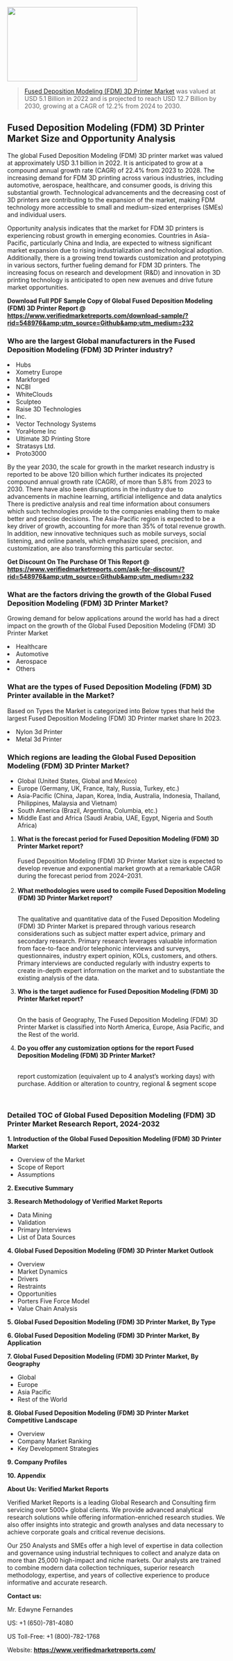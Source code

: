
<img src="https://ffe5etoiles.com/wp-content/uploads/2024/12/MST1-300x171.png" alt="" width="300" height="171" class="alignnone size-medium wp-image-20088" /><blockquote><p><p><a href="https://www.verifiedmarketreports.com/download-sample/?rid=548976&utm_source=Github&utm_medium=232" target="_blank">Fused Deposition Modeling (FDM) 3D Printer Market</a> was valued at USD 5.1 Billion in 2022 and is projected to reach USD 12.7 Billion by 2030, growing at a CAGR of 12.2% from 2024 to 2030.</p></blockquote><p><h2>Fused Deposition Modeling (FDM) 3D Printer Market Size and Opportunity Analysis</h2><p>The global Fused Deposition Modeling (FDM) 3D printer market was valued at approximately USD 3.1 billion in 2022. It is anticipated to grow at a compound annual growth rate (CAGR) of 22.4% from 2023 to 2028. The increasing demand for FDM 3D printing across various industries, including automotive, aerospace, healthcare, and consumer goods, is driving this substantial growth. Technological advancements and the decreasing cost of 3D printers are contributing to the expansion of the market, making FDM technology more accessible to small and medium-sized enterprises (SMEs) and individual users.</p><p>Opportunity analysis indicates that the market for FDM 3D printers is experiencing robust growth in emerging economies. Countries in Asia-Pacific, particularly China and India, are expected to witness significant market expansion due to rising industrialization and technological adoption. Additionally, there is a growing trend towards customization and prototyping in various sectors, further fueling demand for FDM 3D printers. The increasing focus on research and development (R&D) and innovation in 3D printing technology is anticipated to open new avenues and drive future market opportunities.</p></p><p class=""><strong>Download Full PDF Sample Copy of Global Fused Deposition Modeling (FDM) 3D Printer Report @ <a href="https://www.verifiedmarketreports.com/download-sample/?rid=548976&amp;utm_source=Github&amp;utm_medium=232" target="_blank">https://www.verifiedmarketreports.com/download-sample/?rid=548976&amp;utm_source=Github&amp;utm_medium=232</a></strong></p><h3 id="" class="">Who are the largest Global manufacturers in the Fused Deposition Modeling (FDM) 3D Printer industry?</h3><p><li>Hubs</li><li> Xometry Europe</li><li> Markforged</li><li> NCBI</li><li> WhiteClouds</li><li> Sculpteo</li><li> Raise 3D Technologies</li><li> Inc.</li><li> Vector Technology Systems</li><li> YoraHome Inc</li><li> Ultimate 3D Printing Store</li><li> Stratasys Ltd.</li><li> Proto3000</li></p><div class=""><div class="" dir="" data-message-author-role="" data-message-id="" data-message-model-slug=""><div class=""><div class=""><div class=""><div class="" dir="" data-message-author-role="" data-message-id="" data-message-model-slug=""><div class=""><div class=""><p>By the year 2030, the scale for growth in the market research industry is reported to be above 120 billion which further indicates its projected compound annual growth rate (CAGR), of more than 5.8% from 2023 to 2030. There have also been disruptions in the industry due to advancements in machine learning, artificial intelligence and data analytics There is predictive analysis and real time information about consumers which such technologies provide to the companies enabling them to make better and precise decisions. The Asia-Pacific region is expected to be a key driver of growth, accounting for more than 35% of total revenue growth. In addition, new innovative techniques such as mobile surveys, social listening, and online panels, which emphasize speed, precision, and customization, are also transforming this particular sector.</p><p><strong>Get Discount On The Purchase Of This Report @&nbsp; <a href="https://www.verifiedmarketreports.com/ask-for-discount/?rid=548976&amp;utm_source=Github&amp;utm_medium=232" target="_blank">https://www.verifiedmarketreports.com/ask-for-discount/?rid=548976&amp;utm_source=Github&amp;utm_medium=232</a></strong></p></div></div></div></div></div></div></div></div><h3 id="" class="">What are the factors driving the growth of the Global Fused Deposition Modeling (FDM) 3D Printer Market?</h3><p id="" class="">Growing demand for below applications around the world has had a direct impact on the growth of the Global Fused Deposition Modeling (FDM) 3D Printer Market</p><p id="" class=""><li>Healthcare</li><li> Automotive</li><li> Aerospace</li><li> Others</li></p><h3 id="" class="">What are the types of Fused Deposition Modeling (FDM) 3D Printer available in the Market?</h3><p id="" class="">Based on Types the Market is categorized into Below types that held the largest Fused Deposition Modeling (FDM) 3D Printer market share In 2023.</p><p id="" class=""><li>Nylon 3d Printer</li><li> Metal 3d Printer</li></p><h3 id="" class="">Which regions are leading the Global Fused Deposition Modeling (FDM) 3D Printer Market?</h3><ul><li>Global (United States, Global and Mexico)</li><li>Europe (Germany, UK, France, Italy, Russia, Turkey, etc.)</li><li>Asia-Pacific (China, Japan, Korea, India, Australia, Indonesia, Thailand, Philippines, Malaysia and Vietnam)</li><li>South America (Brazil, Argentina, Columbia, etc.)</li><li>Middle East and Africa (Saudi Arabia, UAE, Egypt, Nigeria and South Africa)</li></ul><p><ol><li><strong>What is the forecast period for Fused Deposition Modeling (FDM) 3D Printer Market report?<br /></strong><br /><span data-sheets-root="1" data-sheets-value="{&quot;1&quot;:2,&quot;2&quot;:&quot;XXXX size is expected to develop revenue and exponential market growth at a remarkable CAGR during the forecast period from 2024&ndash;2030.&quot;}" data-sheets-userformat="{&quot;2&quot;:12674,&quot;4&quot;:{&quot;1&quot;:2,&quot;2&quot;:16776960},&quot;10&quot;:2,&quot;11&quot;:0,&quot;15&quot;:&quot;Arial&quot;,&quot;16&quot;:12}">Fused Deposition Modeling (FDM) 3D Printer Market size is expected to develop revenue and exponential market growth at a remarkable CAGR during the forecast period from 2024&ndash;2031.</span><br /><br /></li><li><strong>What methodologies were used to compile Fused Deposition Modeling (FDM) 3D Printer Market report?<br /><br /></strong><p>The qualitative and quantitative data of the&nbsp;Fused Deposition Modeling (FDM) 3D Printer Market is prepared through various research considerations such as subject matter expert advice, primary and secondary research. Primary research leverages valuable information from face-to-face and/or telephonic interviews and surveys, questionnaires, industry expert opinion, KOLs, customers, and others. Primary interviews are conducted regularly with industry experts to create in-depth expert information on the market and to substantiate the existing analysis of the data.&nbsp;</p></li><li><strong>Who is the target audience for Fused Deposition Modeling (FDM) 3D Printer Market report?<br /><br /></strong><p>On the basis of Geography, The&nbsp;Fused Deposition Modeling (FDM) 3D Printer Market is classified into North America, Europe, Asia Pacific, and the Rest of the world.</p></li><li><strong>Do you offer any customization options for the report Fused Deposition Modeling (FDM) 3D Printer Market?<br /><br /></strong><p>report customization (equivalent up to 4 analyst&rsquo;s working days) with purchase. Addition or alteration to country, regional &amp; segment scope</p><p>&nbsp;</p></li></ol></p><h3 id="" class="">Detailed TOC of Global Fused Deposition Modeling (FDM) 3D Printer Market Research Report, 2024-2032</h3><p id="" class=""><strong>1. Introduction of the Global Fused Deposition Modeling (FDM) 3D Printer Market</strong></p><ul><li>Overview of the Market</li><li>Scope of Report</li><li>Assumptions</li></ul><p id="" class=""><strong>2. Executive Summary</strong></p><p id="" class=""><strong>3. Research Methodology of&nbsp;Verified Market Reports</strong></p><ul><li>Data Mining</li><li>Validation</li><li>Primary Interviews</li><li>List of Data Sources</li></ul><p id="" class=""><strong>4. Global Fused Deposition Modeling (FDM) 3D Printer Market Outlook</strong></p><ul><li>Overview</li><li>Market Dynamics</li><li>Drivers</li><li>Restraints</li><li>Opportunities</li><li>Porters Five Force Model</li><li>Value Chain Analysis</li></ul><p id="" class=""><strong>5. Global Fused Deposition Modeling (FDM) 3D Printer Market, By&nbsp;Type</strong></p><p id="" class=""><strong>6. Global Fused Deposition Modeling (FDM) 3D Printer Market, By Application</strong></p><p id="" class=""><strong>7. Global Fused Deposition Modeling (FDM) 3D Printer Market, By Geography</strong></p><ul><li>Global</li><li>Europe</li><li>Asia Pacific</li><li>Rest of the World</li></ul><p id="" class=""><strong>8. Global Fused Deposition Modeling (FDM) 3D Printer Market Competitive Landscape</strong></p><ul><li>Overview</li><li>Company Market Ranking</li><li>Key Development Strategies</li></ul><p id="" class=""><strong>9. Company Profiles</strong></p><p id="" class=""><strong>10. Appendix</strong></p><p id="" class=""><strong>About Us: Verified Market Reports</strong></p><p id="" class="">Verified Market Reports is a leading Global Research and Consulting firm servicing over 5000+ global clients. We provide advanced analytical research solutions while offering information-enriched research studies. We also offer insights into strategic and growth analyses and data necessary to achieve corporate goals and critical revenue decisions.</p><p id="" class="">Our 250 Analysts and SMEs offer a high level of expertise in data collection and governance using industrial techniques to collect and analyze data on more than 25,000 high-impact and niche markets. Our analysts are trained to combine modern data collection techniques, superior research methodology, expertise, and years of collective experience to produce informative and accurate research.</p><p id="" class=""><strong>Contact us:</strong></p><p id="" class="">Mr. Edwyne Fernandes</p><p id="" class="">US: +1 (650)-781-4080</p><p id="" class="">US Toll-Free: +1 (800)-782-1768</p><p id="" class="">Website: <a target="" data-test-app-aware-link=""><strong>https://www.verifiedmarketreports.com/</strong></a></p>
